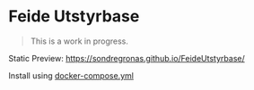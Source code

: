 # Feide Utstyrbase

> This is a work in progress.

Static Preview: https://sondregronas.github.io/FeideUtstyrbase/

Install using [docker-compose.yml](https://github.com/sondregronas/FeideUtstyrbase/blob/main/docker-compose.yml)